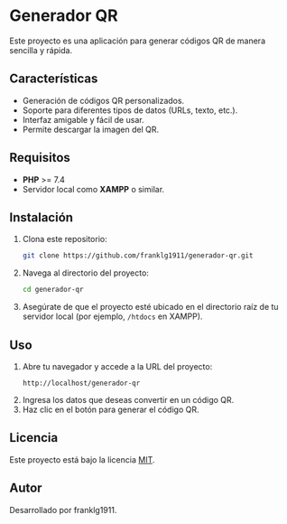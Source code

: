 # Generador QR

Este proyecto es una aplicación para generar códigos QR de manera sencilla y rápida.

## Características

- Generación de códigos QR personalizados.
- Soporte para diferentes tipos de datos (URLs, texto, etc.).
- Interfaz amigable y fácil de usar.
- Permite descargar la imagen del QR.

## Requisitos

- **PHP** >= 7.4
- Servidor local como **XAMPP** o similar.

## Instalación

1. Clona este repositorio:
   ```bash
   git clone https://github.com/franklg1911/generador-qr.git
   ```
2. Navega al directorio del proyecto:
   ```bash
   cd generador-qr
   ```
3. Asegúrate de que el proyecto esté ubicado en el directorio raíz de tu servidor local (por ejemplo, `/htdocs` en XAMPP).

## Uso

1. Abre tu navegador y accede a la URL del proyecto:
   ```
   http://localhost/generador-qr
   ```
2. Ingresa los datos que deseas convertir en un código QR.
3. Haz clic en el botón para generar el código QR.

## Licencia

Este proyecto está bajo la licencia [MIT](LICENSE).

## Autor

Desarrollado por franklg1911.
